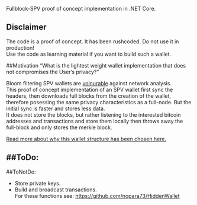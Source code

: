 Fullblock-SPV proof of concept implementation in .NET Core.  
  
## Disclaimer  
The code is a proof of concept. It has been rushcoded. Do not use it in production!  
Use the code as learning material if you want to build such a wallet.  
  
##Motivation
“What is the lightest weight wallet implementation that does not compromises the User’s privacy?” 
  
Bloom filtering SPV wallets are [volnurable](https://jonasnick.github.io/blog/2015/02/12/privacy-in-bitcoinj/) against network analysis.  
This proof of concept implementation of an SPV wallet first sync the headers, then downloads full blocks from the creation of the wallet, therefore posessing the same privacy characteristics as a full-node. But the initial sync is faster and stores less data.  
It does not store the blocks, but rather listening to the interested bitcoin addresses and transactions and store them locally then throws away the full-block and only stores the merkle block.  
  
[Read more about why this wallet structure has been chosen here.](https://medium.com/@nopara73/bitcoin-privacy-landscape-in-2017-zero-to-hero-guidelines-and-research-a10d30f1e034)  
  
##ToDo: 
-
  
##ToNotDo: 
* Store private keys.  
* Build and broadcast transactions.  
For these functions see: https://github.com/nopara73/HiddenWallet
